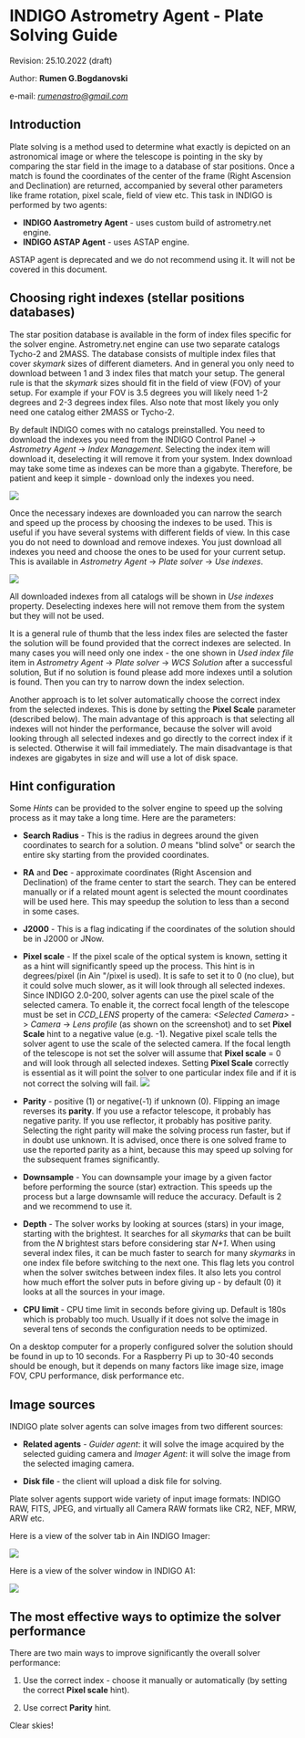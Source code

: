 # INDIGO Astrometry Agent - Plate Solving Guide

Revision: 25.10.2022 (draft)

Author: **Rumen G.Bogdanovski**

e-mail: *rumenastro@gmail.com*

## Introduction

Plate solving is a method used to determine what exactly is depicted on an astronomical image or where the telescope is pointing in the sky by comparing the star field in the image to a database of star positions. Once a match is found the coordinates of the center of the frame (Right Ascension and Declination) are returned, accompanied by several other parameters like frame rotation, pixel scale, field of view etc. This task in INDIGO is performed by two agents:
- **INDIGO Aastrometry Agent** - uses custom build of astrometry.net engine.
- **INDIGO ASTAP Agent** - uses ASTAP engine.

ASTAP agent is deprecated and we do not recommend using it. It will not be covered in this document.

## Choosing right indexes (stellar positions databases)
The star position database is available in the form of index files specific for the solver engine. Astrometry.net engine can use two separate catalogs Tycho-2 and 2MASS.
The database consists of multiple index files that cover *skymark* sizes of different diameters. And in general you only need to download between 1 and 3 index files that match your setup. The general rule is that the *skymark* sizes should fit in the field of view (FOV) of your setup. For example if your FOV is 3.5 degrees you will likely need 1-2 degrees and 2-3 degrees index files. Also note that most likely you only need one catalog either 2MASS or Tycho-2.

By default INDIGO comes with no catalogs preinstalled. You need to download the indexes you need from the INDIGO Control Panel -> *Astrometry Agent* -> *Index Management*. Selecting the index item will download it, deselecting it will remove it from your system. Index download may take some time as indexes can be more than a gigabyte. Therefore, be patient and keep it simple - download only the indexes you need.

![](PLATE_SOLVING/Tycho-2.png)

Once the necessary indexes are downloaded you can narrow the search and speed up the process by choosing the indexes to be used. This is useful if you have several systems with different fields of view. In this case you do not need to download and remove indexes. You just download all indexes you need and choose the ones to be used for your current setup. This is available in *Astrometry Agent* -> *Plate solver* -> *Use indexes*.

![](PLATE_SOLVING/Use_index.png)

All downloaded indexes from all catalogs will be shown in *Use indexes* property. Deselecting indexes here will not remove them from the system but they will not be used.

It is a general rule of thumb that the less index files are selected the faster the solution will be found provided that the correct indexes are selected. In many cases you will need only one index - the one shown in *Used index file* item in *Astrometry Agent* -> *Plate solver* -> *WCS Solution* after a successful solution, But if no solution is found please add more indexes until a solution is found. Then you can try to narrow down the index selection.

Another approach is to let solver automatically choose the correct index from the selected indexes. This is done by setting the **Pixel Scale** parameter (described below). The main advantage of this approach is that selecting all indexes will not hinder the performance, because the solver will avoid looking through all selected indexes and go directly to the correct index if it is selected. Otherwise it will fail immediately. The main disadvantage is that indexes are gigabytes in size and will use a lot of disk space.

## Hint configuration
Some *Hints* can be provided to the solver engine to speed up the solving process as it may take a long time. Here are the parameters:
- **Search Radius** - This is the radius in degrees around the given coordinates to search for a solution. *0* means "blind solve" or search the entire sky starting from the provided coordinates.
- **RA** and **Dec** - approximate coordinates (Right Ascension and Declination) of the frame center to start the search. They can be entered manually or if a related mount agent is selected the mount coordinates will be used here. This may speedup the solution to less than a second in some cases.

- **J2000** - This is a flag indicating if the coordinates of the solution should be in J2000 or JNow.

- **Pixel scale** - If the pixel scale of the optical system is known, setting it as a hint will significantly speed up the process. This hint is in degrees/pixel (in Ain "/pixel is used). It is safe to set it to 0 (no clue), but it could solve much slower, as it will look through all selected indexes. Since INDIGO 2.0-200, solver agents can use the pixel scale of the selected camera. To enable it, the correct focal length of the telescope must be set in *CCD_LENS* property of the camera: *\<Selected Camera\>* -> *Camera* -> *Lens profile* (as shown on the screenshot) and to set **Pixel Scale** hint to a negative value (e.g. -1). Negative pixel scale tells the solver agent to use the scale of the selected camera. If the focal length of the telescope is not set the solver will assume that **Pixel scale** = 0 and will look through all selected indexes. Setting **Pixel Scale** correctly is essential as it will point the solver to one particular index file and if it is not correct the solving will fail.
![](PLATE_SOLVING/set_telescope_fl.png)

- **Parity** - positive (1) or negative(-1) if unknown (0). Flipping an image reverses its **parity**. If you use a refactor telescope, it probably has negative parity. If you use reflector, it probably has positive parity. Selecting the right parity will make the solving process run faster, but if in doubt use unknown. It is advised, once there is one solved frame to use the reported parity as a hint, because this may speed up solving for the subsequent frames significantly.

- **Downsample** - You can downsample your image by a given factor before performing the source (star) extraction. This speeds up the process but a large downsamle will reduce the accuracy. Default is 2 and we recommend to use it.

- **Depth** - The solver works by looking at sources (stars) in your image, starting with the brightest. It searches for all *skymarks* that can be built from the *N* brightest stars before considering star *N+1*. When using several index files, it can be much faster to search for many *skymarks* in one index file before switching to the next one. This flag lets you control when the solver switches between index files. It also lets you control how much effort the solver puts in before giving up - by default (0) it looks at all the sources in your image.

- **CPU limit** - CPU time limit in seconds before giving up. Default is 180s which is probably too much. Usually if it does not solve the image in several tens of seconds the configuration needs to be optimized.

On a desktop computer for a properly configured solver the solution should be found in up to 10 seconds. For a Raspberry Pi up to 30-40 seconds should be enough, but it depends on many factors like image size, image FOV, CPU performance, disk performance etc.

## Image sources
INDIGO plate solver agents can solve images from two different sources:

- **Related agents** - *Guider agent*: it will solve the image acquired by the selected guiding camera and *Imager Agent*: it will solve the image from the selected imaging camera.

- **Disk file** - the client will upload a disk file for solving.

Plate solver agents support wide variety of input image formats: INDIGO RAW, FITS, JPEG, and virtually all Camera RAW formats like CR2, NEF, MRW, ARW etc.

Here is a view of the solver tab in Ain INDIGO Imager:

![](PLATE_SOLVING/M101_solved.png)

Here is a view of the solver window in INDIGO A1:

![](PLATE_SOLVING/A1_screenshot.png)

## The most effective ways to optimize the solver performance
There are two main ways to improve significantly the overall solver performance:

1. Use the correct index - choose it manually or automatically (by setting the correct **Pixel scale** hint).

2. Use correct **Parity** hint.

Clear skies!  
